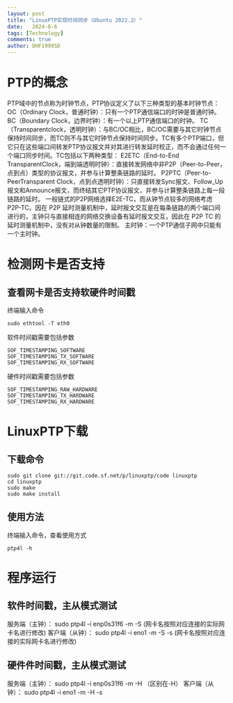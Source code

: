 ```yaml
---
layout: post
title: "LinuxPTP实现时间同步（Ubuntu 2022.2）"
date:   2024-8-6
tags: [Technology]
comments: true
author: DHF1999SD
---
```


<!-- more -->
# PTP的概念
PTP域中的节点称为时钟节点，PTP协议定义了以下三种类型的基本时钟节点：
OC（Ordinary Clock，普通时钟）：只有一个PTP通信端口的时钟是普通时钟。
BC（Boundary Clock，边界时钟）：有一个以上PTP通信端口的时钟。
TC（Transparentclock，透明时钟）：与BC/OC相比，BC/OC需要与其它时钟节点保持时间同步，而TC则不与其它时钟节点保持时间同步。TC有多个PTP端口，但它只在这些端口间转发PTP协议报文并对其进行转发延时校正，而不会通过任何一个端口同步时间。TC包括以下两种类型：
E2ETC（End-to-End TransparentClock，端到端透明时钟）：直接转发网络中非P2P（Peer-to-Peer，点到点）类型的协议报文，并参与计算整条链路的延时。
P2PTC（Peer-to-PeerTransparent Clock，点到点透明时钟）：只直接转发Sync报文、Follow_Up报文和Announce报文，而终结其它PTP协议报文，并参与计算整条链路上每一段链路的延时。
一般链式的P2P网络选择E2E-TC，而从钟节点较多的网络考虑P2P-TC。因在 P2P 延时测量机制中，延时报文交互是在每条链路的两个端口间进行的，主钟只与直接相连的网络交换设备有延时报文交互，因此在 P2P TC 的延时测量机制中，没有对从钟数量的限制。
主时钟：一个PTP通信子网中只能有一个主时钟。

# 检测网卡是否支持
## 查看网卡是否支持软硬件时间戳
终端输入命令

    sudo ethtool -T eth0

软件时间戳需要包括参数

    SOF_TIMESTAMPING_SOFTWARE
    SOF_TIMESTAMPING_TX_SOFTWARE
    SOF_TIMESTAMPING_RX_SOFTWARE

硬件时间戳需要包括参数

    SOF_TIMESTAMPING_RAW_HARDWARE
    SOF_TIMESTAMPING_TX_HARDWARE
    SOF_TIMESTAMPING_RX_HARDWARE

# LinuxPTP下载
## 下载命令
    sudo git clone git://git.code.sf.net/p/linuxptp/code linuxptp
    cd linuxptp
    sudo make
    sudo make install

## 使用方法
终端输入命令，查看使用方式

    ptp4l -h    

# 程序运行

## 软件时间戳，主从模式测试

服务端（主钟）：
    sudo ptp4l -i enp0s31f6 -m -S (网卡名按照对应连接的实际网卡名进行修改)
客户端（从钟）：
    sudo ptp4l -i eno1 -m -S -s  (网卡名按照对应连接的实际网卡名进行修改)

## 硬件件时间戳，主从模式测试

服务端（主钟）：
    sudo ptp4l -i enp0s31f6 -m -H   （区别在-H）
客户端（从钟）：
    sudo ptp4l -i eno1 -m -H -s